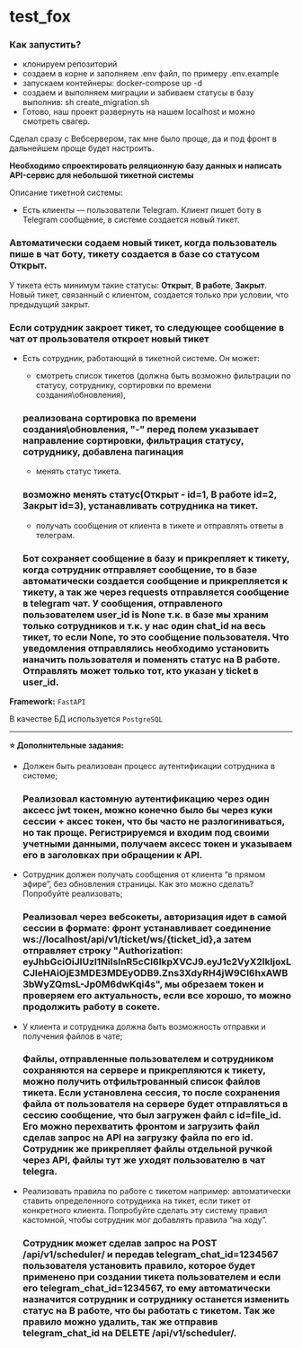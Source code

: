 # test_fox

### Как запустить?
- клонируем репозиторий
- создаем в корне и заполняем .env файл, по примеру .env.example
- запускаем контейнеры:
 docker-compose up -d
- создаем и выполняем миграции и забиваем статусы в базу выполнив: 
sh create_migration.sh
- Готово, наш проект развернуть на нашем localhost и можно смотреть свагер.

Сделал сразу с Вебсервером, так мне было проще, да и под фронт в дальнейшем проще будет настроить.

**Необходимо спроектировать реляционную базу данных и написать API-сервис для небольшой тикетной системы**

Описание тикетной системы:

- Есть клиенты — пользователи Telegram. Клиент пишет боту в Telegram сообщение, в системе создается новый тикет.

### Автоматически содаем новый тикет, когда пользователь пише в чат боту, тикету создается в базе со статусом **Открыт**.

У тикета есть минимум такие статусы: **Открыт**, **В работе**, **Закрыт**. Новый тикет, связанный с клиентом, создается только при условии, что предыдущий закрыт.

### Если сотрудник закроет тикет, то следующее сообщение в чат от прользователя откроет новый тикет

- Есть сотрудник, работающий в тикетной системе. Он может:
    - смотреть список тикетов (должна быть возможно фильтрации по статусу, сотруднику, сортировки по времени создания\обновления),

    ### реализована сортировка по времени создания\обновления, "-" перед полем указывает направление сортировки, фильтрация статусу, сотруднику, добавлена пагинация

    - менять статус тикета.

    ### возможно менять статус(**Открыт** - id=1, **В работе** id=2, **Закрыт** id=3), устанавливать сотрудника на тикет.

    - получать сообщения от клиента в тикете и отправлять ответы в телеграм.

    ### Бот сохраняет сообщение в базу и прикрепляет к тикету, когда сотрудник отправляет сообщение, то в базе автоматически создается сообщение и прикрепляется к тикету, а так же через requests отправляется сообщение в telegram чат. У сообщения, отправленого пользователем user_id is None т.к. в базе мы храним только сотрудников и т.к. у нас один chat_id на весь тикет, то если None, то это сообщение пользователя. Что уведомления отправлялись необходимо установить наначить пользователя и поменять статус на **В работе**. Отправлять может только тот, кто указан у ticket в user_id.


**Framework:** `FastAPI`

В качестве БД используется `PostgreSQL`

---

**⭐️ Дополнительные задания:**

- Должен быть реализован процесс аутентификации сотрудника в системе;

    ### Реализовал кастомную аутентификацию через один аксесc jwt токен, можно конечно было бы через куки сессии + аксес токен, что бы часто не разлогиниваться, но так проще. Регистрируемся и входим под своими учетными данными, получаем аксесс токен и указываем его в заголовках при обращении к API.

- Сотрудник должен получать сообщения от клиента “в прямом эфире”, без обновления страницы. Как это можно сделать? Попробуйте реализовать;

    ### Реализовал через вебсокеты, авторизация идет в самой сессии в формате: фронт устанавливает соединение ws://localhost/api/v1/ticket/ws/{ticket_id},а затем отправляет строку "Authorization: eyJhbGciOiJIUzI1NiIsInR5cCI6IkpXVCJ9.eyJ1c2VyX2lkIjoxLCJleHAiOjE3MDE3MDEyODB9.Zns3XdyRH4jW9Cl6hxAWB3bWyZQmsL-Jp0M6dwKqi4s", мы обрезаем токен и проверяем его актуальность, если все хорошо, то можно продолжить работу в сокете.

- У клиента и сотрудника должна быть возможность отправки и получения файлов в чате;

    ### Файлы, отправленные пользователем и сотрудником сохраняются на сервере и прикрепляются к тикету, можно получить отфильтрованный список файлов тикета. Если установлена сессия, то после сохранения файла от пользователя на сервере будет отправляться в сессию сообщение, что был загружен файл с id=file_id. Его можно перехватить фронтом и загрузить файл сделав запрос на API на загрузку файла по его id. Сотрудник же прикрепляет файлы отдельной ручкой через API, файлы тут же уходят пользователю в чат telegra.

- Реализовать правила по работе с тикетом например: автоматически ставить определенного сотрудника на тикет, если тикет от конкретного клиента. Попробуйте сделать эту систему правил кастомной, чтобы сотрудник мог добавлять правила “на ходу”.

    ### Сотрудник может сделав запрос на POST /api/v1/scheduler/ и передав telegram_chat_id=1234567 пользователя установить правило, которое будет применено при создании тикета пользователем и если его telegram_chat_id=1234567, то ему автоматически назначится сотрудник и сотруднику останется изменить статус на **В работе**, что бы работать с тикетом. Так же правило можно удалить, так же отправив telegram_chat_id на DELETE /api/v1/scheduler/.